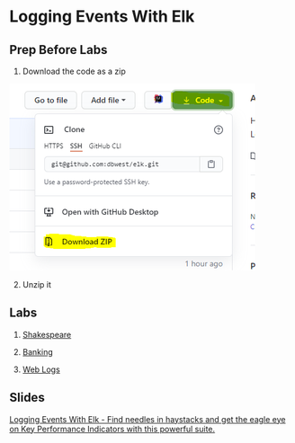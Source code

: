# Logging Events With Elk

## Prep Before Labs

1. Download the code as a zip

![DL](assets/DL.PNG?raw=true)

2. Unzip it



## Labs

1. [Shakespeare](./shakespeare.md)

2. [Banking](./banking.md)

3. [Web Logs](./weblogs.md)

## Slides
[Logging Events With Elk - Find needles in haystacks and get the eagle eye on Key Performance Indicators with this powerful suite.](https://docs.google.com/presentation/d/1eQo3OqqG39MzKhnlL62d9JVl4oHQUz98649r0Ir_sIQ/edit?usp=sharing)

